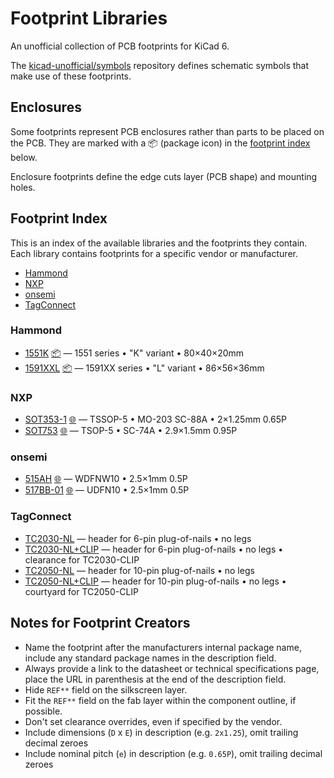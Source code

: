 
<!-- THIS FILE IS AUTOMATICALLY GENERATED. DO NOT EDIT! -->

# Footprint Libraries

An unofficial collection of PCB footprints for KiCad 6.

The [kicad-unofficial/symbols] repository defines schematic symbols that make
use of these footprints.

## Enclosures

Some footprints represent PCB enclosures rather than parts to be placed on the
PCB. They are marked with a 📦 (package icon) in the [footprint index]
below.

Enclosure footprints define the edge cuts layer (PCB shape) and mounting holes.

## Footprint Index

This is an index of the available libraries and the footprints they contain.
Each library contains footprints for a specific vendor or manufacturer.

- [Hammond](#hammond)
- [NXP](#nxp)
- [onsemi](#onsemi)
- [TagConnect](#tagconnect)

### Hammond

- <a id="Hammond_1551K">[1551K](https://www.hammfg.com/electronics/small-case/plastic/1551) [📦](#enclosures 'PCB Enclosure') &mdash; 1551 series  • "K" variant • 80×40×20mm
- <a id="Hammond_1591XXL">[1591XXL](https://www.hammfg.com/electronics/small-case/plastic/1591xx) [📦](#enclosures 'PCB Enclosure') &mdash; 1591XX series  • "L" variant • 86×56×36mm

### NXP

- <a id="NXP_SOT353-1">[SOT353-1](https://www.nexperia.com/packages/SOT353-1.html) [🌐](# 'Has 3D Model') &mdash; TSSOP-5 • MO-203 SC-88A • 2×1.25mm 0.65P
- <a id="NXP_SOT753">[SOT753](https://www.nxp.com/packages/SOT753.html) [🌐](# 'Has 3D Model') &mdash; TSOP-5 • SC-74A • 2.9×1.5mm 0.95P

### onsemi

- <a id="onsemi_515AH">[515AH](https://www.onsemi.com/pub/Collateral/515AH.PDF) [🌐](# 'Has 3D Model') &mdash; WDFNW10 • 2.5×1mm 0.5P
- <a id="onsemi_517BB-01">[517BB-01](https://www.onsemi.com/pub/Collateral/517BB.PDF) [🌐](# 'Has 3D Model') &mdash; UDFN10 • 2.5×1mm 0.5P

### TagConnect

- <a id="TagConnect_TC2030-NL">[TC2030-NL](https://www.tag-connect.com/wp-content/uploads/bsk-pdf-manager/2019/12/TC2030-IDC-NL-Datasheet-Rev-B.pdf) &mdash; header for 6-pin plug-of-nails • no legs
- <a id="TagConnect_TC2030-NL+CLIP">[TC2030-NL+CLIP](https://www.tag-connect.com/wp-content/uploads/bsk-pdf-manager/2019/12/TC2030-IDC-NL-Datasheet-Rev-B.pdf) &mdash; header for 6-pin plug-of-nails • no legs • clearance for TC2030-CLIP
- <a id="TagConnect_TC2050-NL">[TC2050-NL](https://www.tag-connect.com/wp-content/uploads/bsk-pdf-manager/TC2050-IDC-NL_Datasheet_8.pdf) &mdash; header for 10-pin plug-of-nails • no legs
- <a id="TagConnect_TC2050-NL+CLIP">[TC2050-NL+CLIP](https://www.tag-connect.com/wp-content/uploads/bsk-pdf-manager/TC2050-IDC-NL_Datasheet_8.pdf) &mdash; header for 10-pin plug-of-nails • no legs • courtyard for TC2050-CLIP

## Notes for Footprint Creators

- Name the footprint after the manufacturers internal package name, include any
  standard package names in the description field.
- Always provide a link to the datasheet or technical specifications page, place the URL in parenthesis at the end of the description field.
- Hide `REF**` field on the silkscreen layer.
- Fit the `REF**` field on the fab layer within the component outline, if possible.
- Don't set clearance overrides, even if specified by the vendor.
- Include dimensions (`D` x `E`) in description (e.g. `2x1.25`), omit trailing decimal zeroes
- Include nominal pitch (`e`) in description (e.g. `0.65P`), omit trailing decimal zeroes

<!-- references -->

[kicad-unofficial/symbols]: https://github.com/kicad-unofficial/symbols

[footprint index]: #footprint-index

